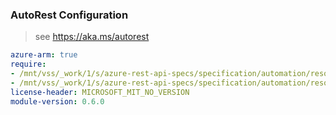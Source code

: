 ### AutoRest Configuration

> see https://aka.ms/autorest

``` yaml
azure-arm: true
require:
- /mnt/vss/_work/1/s/azure-rest-api-specs/specification/automation/resource-manager/readme.md
- /mnt/vss/_work/1/s/azure-rest-api-specs/specification/automation/resource-manager/readme.go.md
license-header: MICROSOFT_MIT_NO_VERSION
module-version: 0.6.0
```